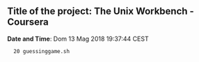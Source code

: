 ## Title of the project: The Unix Workbench - Coursera
**Date and Time**: Dom 13 Mag 2018 19:37:44 CEST


      20 guessinggame.sh
